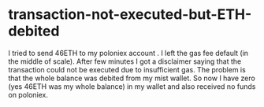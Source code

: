 # transaction-not-executed-but-ETH-debited
I tried to send 46ETH to my poloniex account . I left the gas fee default (in the middle of scale). After few minutes I got a disclaimer saying that the transaction could not be executed due to insufficient gas. The problem is that the whole balance was debited from my mist wallet. So now I have zero (yes 46ETH was my whole balance) in my wallet and also received no funds on poloniex. 
